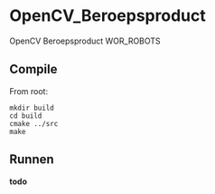 # OpenCV_Beroepsproduct
OpenCV Beroepsproduct WOR_ROBOTS

## Compile

From root:

```
mkdir build
cd build
cmake ../src
make
```

## Runnen

**todo**
